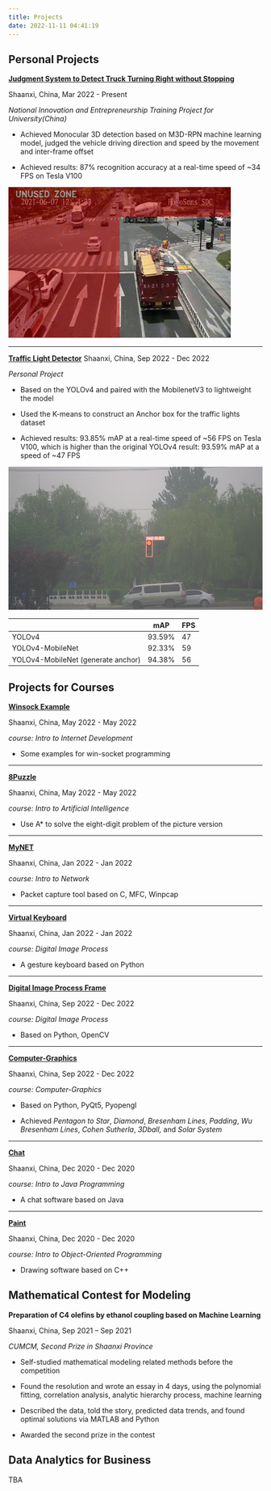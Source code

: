 ```yaml
---
title: Projects
date: 2022-11-11 04:41:19
---
```


## Personal Projects

[**Judgment System to Detect Truck Turning Right without Stopping**](https://github.com/Jiayi-Zeng/Judgment-System-to-Detect-Truck-Turning-Right-without-Stopping)                                                                          

Shaanxi, China, Mar 2022 - Present   

*National Innovation and Entrepreneurship Training Project for University(China)*             

* Achieved Monocular 3D detection based on M3D-RPN machine learning model, judged the vehicle driving direction and speed by the movement and inter-frame offset

* Achieved results: 87% recognition accuracy at a real-time speed of ~34 FPS on Tesla V100

![Picture1](https://raw.githubusercontent.com/Jiayi-Zeng/Jiayi-Zeng.github.io/pic/img/Picture1.gif)

------

[**Traffic Light Detector**](https://github.com/Jiayi-Zeng/Traffic-Light-Detector) 
Shaanxi, China, Sep 2022 - Dec 2022   

*Personal Project*             

* Based on the YOLOv4 and paired with the MobilenetV3 to lightweight the model

* Used the K-means to construct an Anchor box for the traffic lights dataset 

* Achieved results: 93.85% mAP at a real-time speed of ~56 FPS on Tesla V100, which is higher than the original YOLOv4 result: 93.59% mAP at a speed of ~47 FPS

![image-20230211164807135](https://raw.githubusercontent.com/Jiayi-Zeng/Jiayi-Zeng.github.io/pic/img/image-20230211164807135.png)

|                                     | mAP    | FPS  |
| ----------------------------------- | ------ | ---- |
| YOLOv4                              | 93.59% | 47   |
| YOLOv4-MobileNet                    | 92.33% | 59   |
| YOLOv4-MobileNet  (generate anchor) | 94.38% | 56   |

## Projects for Courses

[**Winsock Example**](https://github.com/Jiayi-Zeng/Winsocket-emample)

Shaanxi, China, May 2022 - May 2022   

*course: Intro to Internet Development*

* Some examples for win-socket programming

------

[**8Puzzle**](https://github.com/Jiayi-Zeng/8Puzzle) 

Shaanxi, China, May 2022 - May 2022   

*course: Intro to Artificial Intelligence*

* Use A* to solve the eight-digit problem of the picture version

------

[**MyNET**](https://github.com/Jiayi-Zeng/MyNET)  

Shaanxi, China, Jan 2022 - Jan 2022   

*course: Intro to Network*

* Packet capture tool based on C, MFC, Winpcap

------

[**Virtual Keyboard**](Virtual-Keyboard)

Shaanxi, China, Jan 2022 - Jan 2022   

*course: Digital Image Process*    

* A gesture keyboard based on Python

------

[**Digital Image Process Frame**](https://github.com/Jiayi-Zeng/Digital-Image-Process-Frame)   

Shaanxi, China, Sep 2022 - Dec 2022   

*course: Digital Image Process*    

* Based on Python, OpenCV

------

[**Computer-Graphics**](https://github.com/Jiayi-Zeng/Computer-Graphics)  

Shaanxi, China, Sep 2022 - Dec 2022   

*course: Computer-Graphics*

* Based on Python, PyQt5, Pyopengl

* Achieved *Pentagon to Star*, *Diamond*, *Bresenham Lines*, *Padding*, *Wu Bresenham Lines*, *Cohen Sutherla*, *3Dball,* and *Solar System*

------

[**Chat**](https://github.com/Jiayi-Zeng/Chat)   

Shaanxi, China, Dec 2020 - Dec 2020   

*course: Intro to Java Programming*

* A chat software based on Java

------

[**Paint**](https://github.com/Jiayi-Zeng/Paint)  

Shaanxi, China, Dec 2020 - Dec 2020   

*course: Intro to Object-Oriented Programming*

* Drawing software based on C++

##  Mathematical Contest for Modeling
**Preparation of C4 olefins by ethanol coupling based on Machine Learning**                                             

Shaanxi, China, Sep 2021 – Sep 2021

*CUMCM, Second Prize in Shaanxi Province*                   

* Self-studied mathematical modeling related methods before the competition

* Found the resolution and wrote an essay in 4 days, using the polynomial fitting, correlation analysis, analytic hierarchy process, machine learning

* Described the data, told the story, predicted data trends, and found optimal solutions via MATLAB and Python

* Awarded the second prize in the contest

## Data Analytics for Business

TBA
